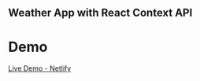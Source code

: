 ## Weather App with React Context API

# Demo

[Live Demo - Netlify](https://kodluyoruz-ekrem-tekerek-weather-app.netlify.app/)



